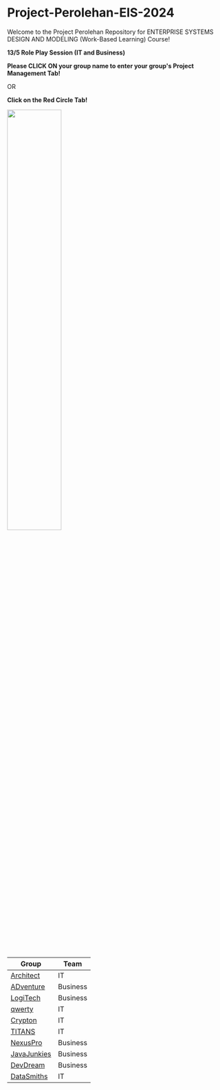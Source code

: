 # Project-Perolehan-EIS-2024
Welcome to the Project Perolehan Repository for ENTERPRISE SYSTEMS DESIGN AND MODELING (Work-Based Learning) Course!

**13/5 Role Play Session (IT and Business)**

**Please CLICK ON your group name to enter your group's Project Management Tab!**

OR

**Click on the Red Circle Tab!**

<img src="https://github.com/lzy0007/Project-Perolehan-EIS-2024/assets/95710157/cca7f6d1-924a-4ea6-aeb2-5f9b86d059f6" width=50% height=50%>


|Group                          |Team|
|-------------------------------|-|
|<a href="https://github.com/users/lzy0007/projects/9" >Architect</a>|IT|
|<a href="https://github.com/users/lzy0007/projects/14" >ADventure</a>|Business|
|<a href="https://github.com/users/lzy0007/projects/15" >LogiTech</a>|Business|
|<a href="https://github.com/users/lzy0007/projects/16" >qwerty</a>|IT|
|<a href="https://github.com/users/lzy0007/projects/7" >Crypton</a>|IT|
|<a href="https://github.com/users/lzy0007/projects/13" >TITANS</a>|IT|
|<a href="https://github.com/users/lzy0007/projects/17" >NexusPro</a>|Business|
|<a href="https://github.com/users/lzy0007/projects/12" >JavaJunkies</a>|Business|
|<a href="https://github.com/users/lzy0007/projects/11" >DevDream</a>|Business|
|<a href="https://github.com/users/lzy0007/projects/10" >DataSmiths</a>|IT|
